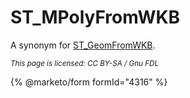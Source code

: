 # ST\_MPolyFromWKB

A synonym for [ST\_GeomFromWKB](../../../sql-statements-and-structure/geographic-geometric-features/wkb/st_geomfromwkbt/).

<sub>_This page is licensed: CC BY-SA / Gnu FDL_</sub>

{% @marketo/form formId="4316" %}
